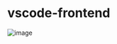 # vscode-frontend
![image](https://github.com/user-attachments/assets/dc1f6292-b181-477b-8301-d7be827abac2)
